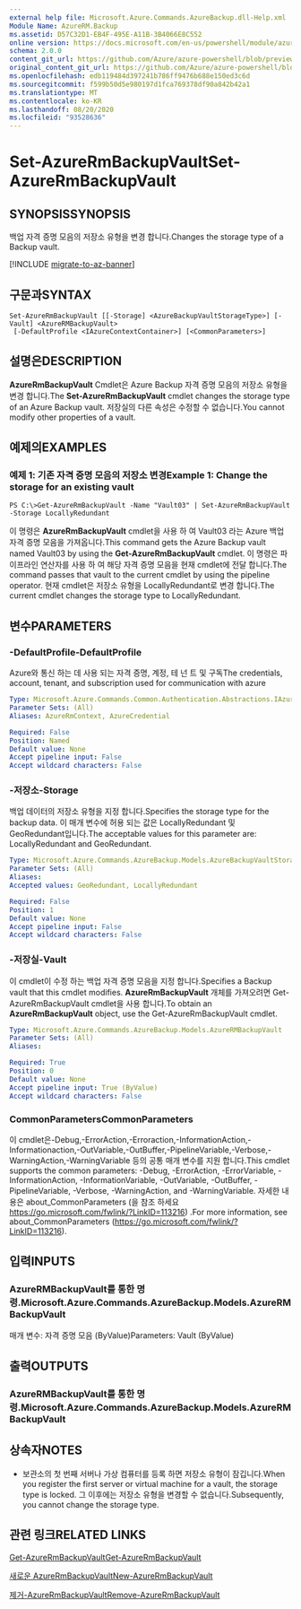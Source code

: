 ```yaml
---
external help file: Microsoft.Azure.Commands.AzureBackup.dll-Help.xml
Module Name: AzureRM.Backup
ms.assetid: D57C32D1-EB4F-495E-A11B-3B4066E8C552
online version: https://docs.microsoft.com/en-us/powershell/module/azurerm.backup/set-azurermbackupvault
schema: 2.0.0
content_git_url: https://github.com/Azure/azure-powershell/blob/preview/src/ResourceManager/AzureBackup/Commands.AzureBackup/help/Set-AzureRmBackupVault.md
original_content_git_url: https://github.com/Azure/azure-powershell/blob/preview/src/ResourceManager/AzureBackup/Commands.AzureBackup/help/Set-AzureRmBackupVault.md
ms.openlocfilehash: edb119484d397241b786ff9476b688e150ed3c6d
ms.sourcegitcommit: f599b50d5e980197d1fca769378df90a842b42a1
ms.translationtype: MT
ms.contentlocale: ko-KR
ms.lasthandoff: 08/20/2020
ms.locfileid: "93528636"
---
```

# <span data-ttu-id="d34af-101">Set-AzureRmBackupVault</span><span class="sxs-lookup"><span data-stu-id="d34af-101">Set-AzureRmBackupVault</span></span>

## <span data-ttu-id="d34af-102">SYNOPSIS</span><span class="sxs-lookup"><span data-stu-id="d34af-102">SYNOPSIS</span></span>
<span data-ttu-id="d34af-103">백업 자격 증명 모음의 저장소 유형을 변경 합니다.</span><span class="sxs-lookup"><span data-stu-id="d34af-103">Changes the storage type of a Backup vault.</span></span>

[!INCLUDE [migrate-to-az-banner](../../includes/migrate-to-az-banner.md)]

## <span data-ttu-id="d34af-104">구문과</span><span class="sxs-lookup"><span data-stu-id="d34af-104">SYNTAX</span></span>

```
Set-AzureRmBackupVault [[-Storage] <AzureBackupVaultStorageType>] [-Vault] <AzureRMBackupVault>
 [-DefaultProfile <IAzureContextContainer>] [<CommonParameters>]
```

## <span data-ttu-id="d34af-105">설명은</span><span class="sxs-lookup"><span data-stu-id="d34af-105">DESCRIPTION</span></span>
<span data-ttu-id="d34af-106">**AzureRmBackupVault** Cmdlet은 Azure Backup 자격 증명 모음의 저장소 유형을 변경 합니다.</span><span class="sxs-lookup"><span data-stu-id="d34af-106">The **Set-AzureRmBackupVault** cmdlet changes the storage type of an Azure Backup vault.</span></span>
<span data-ttu-id="d34af-107">저장실의 다른 속성은 수정할 수 없습니다.</span><span class="sxs-lookup"><span data-stu-id="d34af-107">You cannot modify other properties of a vault.</span></span>

## <span data-ttu-id="d34af-108">예제의</span><span class="sxs-lookup"><span data-stu-id="d34af-108">EXAMPLES</span></span>

### <span data-ttu-id="d34af-109">예제 1: 기존 자격 증명 모음의 저장소 변경</span><span class="sxs-lookup"><span data-stu-id="d34af-109">Example 1: Change the storage for an existing vault</span></span>
```
PS C:\>Get-AzureRmBackupVault -Name "Vault03" | Set-AzureRmBackupVault -Storage LocallyRedundant
```

<span data-ttu-id="d34af-110">이 명령은 **AzureRmBackupVault** cmdlet을 사용 하 여 Vault03 라는 Azure 백업 자격 증명 모음을 가져옵니다.</span><span class="sxs-lookup"><span data-stu-id="d34af-110">This command gets the Azure Backup vault named Vault03 by using the **Get-AzureRmBackupVault** cmdlet.</span></span>
<span data-ttu-id="d34af-111">이 명령은 파이프라인 연산자를 사용 하 여 해당 자격 증명 모음을 현재 cmdlet에 전달 합니다.</span><span class="sxs-lookup"><span data-stu-id="d34af-111">The command passes that vault to the current cmdlet by using the pipeline operator.</span></span>
<span data-ttu-id="d34af-112">현재 cmdlet은 저장소 유형을 LocallyRedundant로 변경 합니다.</span><span class="sxs-lookup"><span data-stu-id="d34af-112">The current cmdlet changes the storage type to LocallyRedundant.</span></span>

## <span data-ttu-id="d34af-113">변수</span><span class="sxs-lookup"><span data-stu-id="d34af-113">PARAMETERS</span></span>

### <span data-ttu-id="d34af-114">-DefaultProfile</span><span class="sxs-lookup"><span data-stu-id="d34af-114">-DefaultProfile</span></span>
<span data-ttu-id="d34af-115">Azure와 통신 하는 데 사용 되는 자격 증명, 계정, 테 넌 트 및 구독</span><span class="sxs-lookup"><span data-stu-id="d34af-115">The credentials, account, tenant, and subscription used for communication with azure</span></span>

```yaml
Type: Microsoft.Azure.Commands.Common.Authentication.Abstractions.IAzureContextContainer
Parameter Sets: (All)
Aliases: AzureRmContext, AzureCredential

Required: False
Position: Named
Default value: None
Accept pipeline input: False
Accept wildcard characters: False
```

### <span data-ttu-id="d34af-116">-저장소</span><span class="sxs-lookup"><span data-stu-id="d34af-116">-Storage</span></span>
<span data-ttu-id="d34af-117">백업 데이터의 저장소 유형을 지정 합니다.</span><span class="sxs-lookup"><span data-stu-id="d34af-117">Specifies the storage type for the backup data.</span></span>
<span data-ttu-id="d34af-118">이 매개 변수에 허용 되는 값은 LocallyRedundant 및 GeoRedundant입니다.</span><span class="sxs-lookup"><span data-stu-id="d34af-118">The acceptable values for this parameter are: LocallyRedundant and GeoRedundant.</span></span>

```yaml
Type: Microsoft.Azure.Commands.AzureBackup.Models.AzureBackupVaultStorageType
Parameter Sets: (All)
Aliases:
Accepted values: GeoRedundant, LocallyRedundant

Required: False
Position: 1
Default value: None
Accept pipeline input: False
Accept wildcard characters: False
```

### <span data-ttu-id="d34af-119">-저장실</span><span class="sxs-lookup"><span data-stu-id="d34af-119">-Vault</span></span>
<span data-ttu-id="d34af-120">이 cmdlet이 수정 하는 백업 자격 증명 모음을 지정 합니다.</span><span class="sxs-lookup"><span data-stu-id="d34af-120">Specifies a Backup vault that this cmdlet modifies.</span></span>
<span data-ttu-id="d34af-121">**AzureRmBackupVault** 개체를 가져오려면 Get-AzureRmBackupVault cmdlet을 사용 합니다.</span><span class="sxs-lookup"><span data-stu-id="d34af-121">To obtain an **AzureRmBackupVault** object, use the Get-AzureRmBackupVault cmdlet.</span></span>

```yaml
Type: Microsoft.Azure.Commands.AzureBackup.Models.AzureRMBackupVault
Parameter Sets: (All)
Aliases:

Required: True
Position: 0
Default value: None
Accept pipeline input: True (ByValue)
Accept wildcard characters: False
```

### <span data-ttu-id="d34af-122">CommonParameters</span><span class="sxs-lookup"><span data-stu-id="d34af-122">CommonParameters</span></span>
<span data-ttu-id="d34af-123">이 cmdlet은-Debug,-ErrorAction,-Erroraction,-InformationAction,-Informationaction,-OutVariable,-OutBuffer,-PipelineVariable,-Verbose,-WarningAction,-WarningVariable 등의 공통 매개 변수를 지원 합니다.</span><span class="sxs-lookup"><span data-stu-id="d34af-123">This cmdlet supports the common parameters: -Debug, -ErrorAction, -ErrorVariable, -InformationAction, -InformationVariable, -OutVariable, -OutBuffer, -PipelineVariable, -Verbose, -WarningAction, and -WarningVariable.</span></span> <span data-ttu-id="d34af-124">자세한 내용은 about_CommonParameters (을 참조 하세요 https://go.microsoft.com/fwlink/?LinkID=113216) .</span><span class="sxs-lookup"><span data-stu-id="d34af-124">For more information, see about_CommonParameters (https://go.microsoft.com/fwlink/?LinkID=113216).</span></span>

## <span data-ttu-id="d34af-125">입력</span><span class="sxs-lookup"><span data-stu-id="d34af-125">INPUTS</span></span>

### <span data-ttu-id="d34af-126">AzureRMBackupVault를 통한 명령.</span><span class="sxs-lookup"><span data-stu-id="d34af-126">Microsoft.Azure.Commands.AzureBackup.Models.AzureRMBackupVault</span></span>
<span data-ttu-id="d34af-127">매개 변수: 자격 증명 모음 (ByValue)</span><span class="sxs-lookup"><span data-stu-id="d34af-127">Parameters: Vault (ByValue)</span></span>

## <span data-ttu-id="d34af-128">출력</span><span class="sxs-lookup"><span data-stu-id="d34af-128">OUTPUTS</span></span>

### <span data-ttu-id="d34af-129">AzureRMBackupVault를 통한 명령.</span><span class="sxs-lookup"><span data-stu-id="d34af-129">Microsoft.Azure.Commands.AzureBackup.Models.AzureRMBackupVault</span></span>

## <span data-ttu-id="d34af-130">상속자</span><span class="sxs-lookup"><span data-stu-id="d34af-130">NOTES</span></span>
* <span data-ttu-id="d34af-131">보관소의 첫 번째 서버나 가상 컴퓨터를 등록 하면 저장소 유형이 잠깁니다.</span><span class="sxs-lookup"><span data-stu-id="d34af-131">When you register the first server or virtual machine for a vault, the storage type is locked.</span></span> <span data-ttu-id="d34af-132">그 이후에는 저장소 유형을 변경할 수 없습니다.</span><span class="sxs-lookup"><span data-stu-id="d34af-132">Subsequently, you cannot change the storage type.</span></span>

## <span data-ttu-id="d34af-133">관련 링크</span><span class="sxs-lookup"><span data-stu-id="d34af-133">RELATED LINKS</span></span>

[<span data-ttu-id="d34af-134">Get-AzureRmBackupVault</span><span class="sxs-lookup"><span data-stu-id="d34af-134">Get-AzureRmBackupVault</span></span>](./Get-AzureRmBackupVault.md)

[<span data-ttu-id="d34af-135">새로운 AzureRmBackupVault</span><span class="sxs-lookup"><span data-stu-id="d34af-135">New-AzureRmBackupVault</span></span>](./New-AzureRmBackupVault.md)

[<span data-ttu-id="d34af-136">제거-AzureRmBackupVault</span><span class="sxs-lookup"><span data-stu-id="d34af-136">Remove-AzureRmBackupVault</span></span>](./Remove-AzureRmBackupVault.md)



